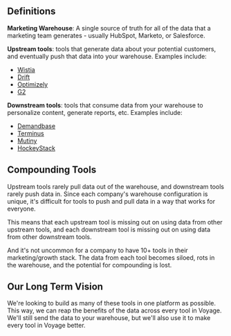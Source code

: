## Definitions

**Marketing Warehouse**: A single source of truth for all of the data that a marketing team generates - usually HubSpot, Marketo, or Salesforce.

**Upstream tools**: tools that generate data about your potential customers, and eventually push that data into your warehouse. Examples include:

- <a href="https://www.wistia.com/" target="_blank">Wistia</a>
- <a href="https://www.drift.com/" target="_blank">Drift</a>
- <a href="https://optimizely.com/" target="_blank">Optimizely</a>
- <a href="https://www.g2.com/" target="_blank">G2</a>

**Downstream tools**: tools that consume data from your warehouse to personalize content, generate reports, etc. Examples include:

- <a href="https://www.demandbase.com/" target="_blank">Demandbase</a>
- <a href="https://www.terminus.com/" target="_blank">Terminus</a>
- <a href="https://www.mutinyhq.com/" target="_blank">Mutiny</a>
- <a href="https://hockeystack.com/" target="_blank">HockeyStack</a>

## Compounding Tools

Upstream tools rarely pull data out of the warehouse, and downstream tools rarely push data in. Since each company's warehouse configuration is unique, it's difficult for tools to push and pull data in a way that works for everyone.

This means that each upstream tool is missing out on using data from other upstream tools, and each downstream tool is missing out on using data from other downstream tools.

And it's not uncommon for a company to have 10+ tools in their marketing/growth stack. The data from each tool becomes siloed, rots in the warehouse, and the potential for compounding is lost.

## Our Long Term Vision

We're looking to build as many of these tools in one platform as possible. This way, we can reap the benefits of the data across every tool in Voyage. We'll still send the data to your warehouse, but we'll also use it to make every tool in Voyage better.

